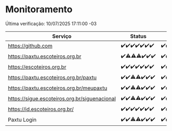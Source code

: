 # Monitoramento

Última verificação: 10/07/2025 17:11:00 -03

|Serviço|Status|Últimas 24h|
|---|---|---|
|https://github.com|<span title="2025-07-03: OK=23">✔️</span><span title="2025-07-04: OK=23">✔️</span><span title="2025-07-05: OK=23">✔️</span><span title="2025-07-06: OK=23">✔️</span><span title="2025-07-07: OK=23">✔️</span><span title="2025-07-08: OK=23">✔️</span><span title="2025-07-09: OK=20">✔️</span>|<span title="09/07/2025 18:09:00 -03 : 200">✔️</span><span title="09/07/2025 19:09:00 -03 : 200">✔️</span><span title="09/07/2025 20:09:00 -03 : 200">✔️</span><span title="09/07/2025 21:50:00 -03 : 200">✔️</span><span title="09/07/2025 23:44:00 -03 : 200">✔️</span><span title="10/07/2025 00:46:00 -03 : 200">✔️</span><span title="10/07/2025 01:22:00 -03 : 200">✔️</span><span title="10/07/2025 02:13:00 -03 : 200">✔️</span><span title="10/07/2025 03:15:00 -03 : 200">✔️</span><span title="10/07/2025 04:12:00 -03 : 200">✔️</span><span title="10/07/2025 05:14:00 -03 : 200">✔️</span><span title="10/07/2025 06:13:00 -03 : 200">✔️</span><span title="10/07/2025 07:10:00 -03 : 200">✔️</span><span title="10/07/2025 08:09:00 -03 : 200">✔️</span><span title="10/07/2025 09:19:00 -03 : 200">✔️</span><span title="10/07/2025 10:27:00 -03 : 200">✔️</span><span title="10/07/2025 11:10:00 -03 : 200">✔️</span><span title="10/07/2025 12:11:00 -03 : 200">✔️</span><span title="10/07/2025 13:12:00 -03 : 200">✔️</span><span title="10/07/2025 14:11:00 -03 : 200">✔️</span><span title="10/07/2025 15:14:00 -03 : 200">✔️</span><span title="10/07/2025 16:07:00 -03 : 200">✔️</span><span title="10/07/2025 17:11:00 -03 : 200">✔️</span>|
|https://paxtu.escoteiros.org.br|<span title="2025-07-03: OK=23">✔️</span><span title="2025-07-04: OK=22, Falhas=1">⚠️</span><span title="2025-07-05: OK=22, Falhas=1">⚠️</span><span title="2025-07-06: OK=22, Falhas=1">⚠️</span><span title="2025-07-07: OK=23">✔️</span><span title="2025-07-08: OK=23">✔️</span><span title="2025-07-09: OK=20">✔️</span>|<span title="09/07/2025 18:09:00 -03 : 200">✔️</span><span title="09/07/2025 19:09:00 -03 : 200">✔️</span><span title="09/07/2025 20:09:00 -03 : 200">✔️</span><span title="09/07/2025 21:50:00 -03 : 200">✔️</span><span title="09/07/2025 23:44:00 -03 : 200">✔️</span><span title="10/07/2025 00:46:00 -03 : 200">✔️</span><span title="10/07/2025 01:22:00 -03 : 200">✔️</span><span title="10/07/2025 02:13:00 -03 : 200">✔️</span><span title="10/07/2025 03:15:00 -03 : 200">✔️</span><span title="10/07/2025 04:12:00 -03 : 200">✔️</span><span title="10/07/2025 05:14:00 -03 : 200">✔️</span><span title="10/07/2025 06:13:00 -03 : 200">✔️</span><span title="10/07/2025 07:10:00 -03 : 200">✔️</span><span title="10/07/2025 08:09:00 -03 : 200">✔️</span><span title="10/07/2025 09:19:00 -03 : 200">✔️</span><span title="10/07/2025 10:27:00 -03 : 200">✔️</span><span title="10/07/2025 11:10:00 -03 : 200">✔️</span><span title="10/07/2025 12:11:00 -03 : 200">✔️</span><span title="10/07/2025 13:12:00 -03 : 200">✔️</span><span title="10/07/2025 14:11:00 -03 : 200">✔️</span><span title="10/07/2025 15:14:00 -03 : 200">✔️</span><span title="10/07/2025 16:07:00 -03 : 200">✔️</span><span title="10/07/2025 17:11:00 -03 : 200">✔️</span>|
|https://escoteiros.org.br|<span title="2025-07-03: OK=23">✔️</span><span title="2025-07-04: OK=23">✔️</span><span title="2025-07-05: OK=23">✔️</span><span title="2025-07-06: OK=23">✔️</span><span title="2025-07-07: OK=23">✔️</span><span title="2025-07-08: OK=23">✔️</span><span title="2025-07-09: OK=20">✔️</span>|<span title="09/07/2025 18:09:00 -03 : 200">✔️</span><span title="09/07/2025 19:09:00 -03 : 200">✔️</span><span title="09/07/2025 20:09:00 -03 : 200">✔️</span><span title="09/07/2025 21:50:00 -03 : 200">✔️</span><span title="09/07/2025 23:44:00 -03 : 200">✔️</span><span title="10/07/2025 00:46:00 -03 : 200">✔️</span><span title="10/07/2025 01:22:00 -03 : 200">✔️</span><span title="10/07/2025 02:13:00 -03 : 200">✔️</span><span title="10/07/2025 03:15:00 -03 : 200">✔️</span><span title="10/07/2025 04:12:00 -03 : 200">✔️</span><span title="10/07/2025 05:14:00 -03 : 200">✔️</span><span title="10/07/2025 06:13:00 -03 : 200">✔️</span><span title="10/07/2025 07:10:00 -03 : 200">✔️</span><span title="10/07/2025 08:09:00 -03 : 200">✔️</span><span title="10/07/2025 09:19:00 -03 : 200">✔️</span><span title="10/07/2025 10:27:00 -03 : 200">✔️</span><span title="10/07/2025 11:10:00 -03 : 200">✔️</span><span title="10/07/2025 12:11:00 -03 : 200">✔️</span><span title="10/07/2025 13:12:00 -03 : 200">✔️</span><span title="10/07/2025 14:11:00 -03 : 200">✔️</span><span title="10/07/2025 15:14:00 -03 : 200">✔️</span><span title="10/07/2025 16:07:00 -03 : 200">✔️</span><span title="10/07/2025 17:11:00 -03 : 200">✔️</span>|
|https://paxtu.escoteiros.org.br/paxtu|<span title="2025-07-03: OK=23">✔️</span><span title="2025-07-04: OK=23">✔️</span><span title="2025-07-05: OK=22, Falhas=1">⚠️</span><span title="2025-07-06: OK=22, Falhas=1">⚠️</span><span title="2025-07-07: OK=23">✔️</span><span title="2025-07-08: OK=23">✔️</span><span title="2025-07-09: OK=20">✔️</span>|<span title="09/07/2025 18:09:00 -03 : 200">✔️</span><span title="09/07/2025 19:09:00 -03 : 200">✔️</span><span title="09/07/2025 20:10:00 -03 : 200">✔️</span><span title="09/07/2025 21:50:00 -03 : 200">✔️</span><span title="09/07/2025 23:45:00 -03 : 200">✔️</span><span title="10/07/2025 00:46:00 -03 : 200">✔️</span><span title="10/07/2025 01:22:00 -03 : 200">✔️</span><span title="10/07/2025 02:14:00 -03 : 200">✔️</span><span title="10/07/2025 03:15:00 -03 : 200">✔️</span><span title="10/07/2025 04:12:00 -03 : 200">✔️</span><span title="10/07/2025 05:14:00 -03 : 200">✔️</span><span title="10/07/2025 06:13:00 -03 : 200">✔️</span><span title="10/07/2025 07:10:00 -03 : 200">✔️</span><span title="10/07/2025 08:09:00 -03 : 200">✔️</span><span title="10/07/2025 09:19:00 -03 : 200">✔️</span><span title="10/07/2025 10:27:00 -03 : 200">✔️</span><span title="10/07/2025 11:10:00 -03 : 200">✔️</span><span title="10/07/2025 12:11:00 -03 : 200">✔️</span><span title="10/07/2025 13:12:00 -03 : 200">✔️</span><span title="10/07/2025 14:12:00 -03 : 200">✔️</span><span title="10/07/2025 15:14:00 -03 : 200">✔️</span><span title="10/07/2025 16:07:00 -03 : 200">✔️</span><span title="10/07/2025 17:11:00 -03 : 200">✔️</span>|
|https://paxtu.escoteiros.org.br/meupaxtu|<span title="2025-07-03: OK=23">✔️</span><span title="2025-07-04: OK=23">✔️</span><span title="2025-07-05: OK=22, Falhas=1">⚠️</span><span title="2025-07-06: OK=22, Falhas=1">⚠️</span><span title="2025-07-07: OK=23">✔️</span><span title="2025-07-08: OK=23">✔️</span><span title="2025-07-09: OK=20">✔️</span>|<span title="09/07/2025 18:09:00 -03 : 200">✔️</span><span title="09/07/2025 19:09:00 -03 : 200">✔️</span><span title="09/07/2025 20:10:00 -03 : 200">✔️</span><span title="09/07/2025 21:50:00 -03 : 200">✔️</span><span title="09/07/2025 23:45:00 -03 : 200">✔️</span><span title="10/07/2025 00:46:00 -03 : 200">✔️</span><span title="10/07/2025 01:22:00 -03 : 200">✔️</span><span title="10/07/2025 02:14:00 -03 : 200">✔️</span><span title="10/07/2025 03:15:00 -03 : 200">✔️</span><span title="10/07/2025 04:12:00 -03 : 200">✔️</span><span title="10/07/2025 05:14:00 -03 : 200">✔️</span><span title="10/07/2025 06:13:00 -03 : 200">✔️</span><span title="10/07/2025 07:10:00 -03 : 200">✔️</span><span title="10/07/2025 08:09:00 -03 : 200">✔️</span><span title="10/07/2025 09:19:00 -03 : 200">✔️</span><span title="10/07/2025 10:27:00 -03 : 200">✔️</span><span title="10/07/2025 11:10:00 -03 : 200">✔️</span><span title="10/07/2025 12:11:00 -03 : 200">✔️</span><span title="10/07/2025 13:12:00 -03 : 200">✔️</span><span title="10/07/2025 14:12:00 -03 : 200">✔️</span><span title="10/07/2025 15:14:00 -03 : 200">✔️</span><span title="10/07/2025 16:07:00 -03 : 200">✔️</span><span title="10/07/2025 17:11:00 -03 : 200">✔️</span>|
|https://sigue.escoteiros.org.br/siguenacional|<span title="2025-07-03: OK=23">✔️</span><span title="2025-07-04: OK=23">✔️</span><span title="2025-07-05: OK=22, Falhas=1">⚠️</span><span title="2025-07-06: OK=22, Falhas=1">⚠️</span><span title="2025-07-07: OK=23">✔️</span><span title="2025-07-08: OK=23">✔️</span><span title="2025-07-09: OK=20">✔️</span>|<span title="09/07/2025 18:09:00 -03 : 200">✔️</span><span title="09/07/2025 19:09:00 -03 : 200">✔️</span><span title="09/07/2025 20:10:00 -03 : 200">✔️</span><span title="09/07/2025 21:50:00 -03 : 200">✔️</span><span title="09/07/2025 23:45:00 -03 : 200">✔️</span><span title="10/07/2025 00:46:00 -03 : 200">✔️</span><span title="10/07/2025 01:22:00 -03 : 200">✔️</span><span title="10/07/2025 02:14:00 -03 : 200">✔️</span><span title="10/07/2025 03:15:00 -03 : 200">✔️</span><span title="10/07/2025 04:12:00 -03 : 200">✔️</span><span title="10/07/2025 05:14:00 -03 : 200">✔️</span><span title="10/07/2025 06:13:00 -03 : 200">✔️</span><span title="10/07/2025 07:10:00 -03 : 200">✔️</span><span title="10/07/2025 08:09:00 -03 : 200">✔️</span><span title="10/07/2025 09:19:00 -03 : 200">✔️</span><span title="10/07/2025 10:27:00 -03 : 200">✔️</span><span title="10/07/2025 11:10:00 -03 : 200">✔️</span><span title="10/07/2025 12:11:00 -03 : 200">✔️</span><span title="10/07/2025 13:12:00 -03 : 200">✔️</span><span title="10/07/2025 14:12:00 -03 : 200">✔️</span><span title="10/07/2025 15:14:00 -03 : 200">✔️</span><span title="10/07/2025 16:07:00 -03 : 200">✔️</span><span title="10/07/2025 17:11:00 -03 : 200">✔️</span>|
|https://id.escoteiros.org.br/|<span title="2025-07-03: OK=23">✔️</span><span title="2025-07-04: OK=23">✔️</span><span title="2025-07-05: OK=23">✔️</span><span title="2025-07-06: OK=23">✔️</span><span title="2025-07-07: OK=23">✔️</span><span title="2025-07-08: OK=23">✔️</span><span title="2025-07-09: OK=20">✔️</span>|<span title="09/07/2025 18:09:00 -03 : 200">✔️</span><span title="09/07/2025 19:09:00 -03 : 200">✔️</span><span title="09/07/2025 20:10:00 -03 : 200">✔️</span><span title="09/07/2025 21:50:00 -03 : 200">✔️</span><span title="09/07/2025 23:45:00 -03 : 200">✔️</span><span title="10/07/2025 00:46:00 -03 : 200">✔️</span><span title="10/07/2025 01:22:00 -03 : 200">✔️</span><span title="10/07/2025 02:14:00 -03 : 200">✔️</span><span title="10/07/2025 03:15:00 -03 : 200">✔️</span><span title="10/07/2025 04:12:00 -03 : 200">✔️</span><span title="10/07/2025 05:14:00 -03 : 200">✔️</span><span title="10/07/2025 06:13:00 -03 : 200">✔️</span><span title="10/07/2025 07:10:00 -03 : 200">✔️</span><span title="10/07/2025 08:09:00 -03 : 200">✔️</span><span title="10/07/2025 09:19:00 -03 : 200">✔️</span><span title="10/07/2025 10:27:00 -03 : 200">✔️</span><span title="10/07/2025 11:10:00 -03 : 200">✔️</span><span title="10/07/2025 12:11:00 -03 : 200">✔️</span><span title="10/07/2025 13:12:00 -03 : 200">✔️</span><span title="10/07/2025 14:12:00 -03 : 200">✔️</span><span title="10/07/2025 15:14:00 -03 : 200">✔️</span><span title="10/07/2025 16:07:00 -03 : 200">✔️</span><span title="10/07/2025 17:11:00 -03 : 200">✔️</span>|
|Paxtu Login|<span title="2025-07-03: OK=23">✔️</span><span title="2025-07-04: OK=23">✔️</span><span title="2025-07-05: OK=22, Falhas=1">⚠️</span><span title="2025-07-06: OK=22, Falhas=1">⚠️</span><span title="2025-07-07: OK=23">✔️</span><span title="2025-07-08: OK=23">✔️</span><span title="2025-07-09: OK=20">✔️</span>|<span title="09/07/2025 18:09:00 -03 : 200">✔️</span><span title="09/07/2025 19:09:00 -03 : 200">✔️</span><span title="09/07/2025 20:10:00 -03 : 200">✔️</span><span title="09/07/2025 21:50:00 -03 : 200">✔️</span><span title="09/07/2025 23:45:00 -03 : 200">✔️</span><span title="10/07/2025 00:46:00 -03 : 200">✔️</span><span title="10/07/2025 01:22:00 -03 : 200">✔️</span><span title="10/07/2025 02:14:00 -03 : 200">✔️</span><span title="10/07/2025 03:15:00 -03 : 200">✔️</span><span title="10/07/2025 04:12:00 -03 : 200">✔️</span><span title="10/07/2025 05:14:00 -03 : 200">✔️</span><span title="10/07/2025 06:13:00 -03 : 200">✔️</span><span title="10/07/2025 07:10:00 -03 : 200">✔️</span><span title="10/07/2025 08:09:00 -03 : 200">✔️</span><span title="10/07/2025 09:19:00 -03 : 200">✔️</span><span title="10/07/2025 10:27:00 -03 : 200">✔️</span><span title="10/07/2025 11:10:00 -03 : 200">✔️</span><span title="10/07/2025 12:11:00 -03 : 200">✔️</span><span title="10/07/2025 13:12:00 -03 : 200">✔️</span><span title="10/07/2025 14:12:00 -03 : 200">✔️</span><span title="10/07/2025 15:14:00 -03 : 200">✔️</span><span title="10/07/2025 16:07:00 -03 : 200">✔️</span><span title="10/07/2025 17:11:00 -03 : 200">✔️</span>|
